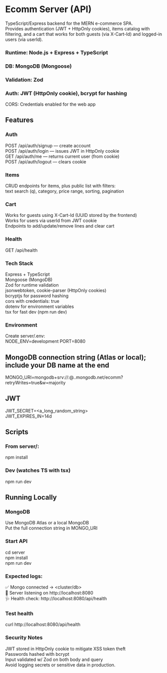 # Ecomm Server (API)

TypeScript/Express backend for the MERN e-commerce SPA.  
Provides authentication (JWT + HttpOnly cookies), items catalog with filtering, and a cart that works for both guests (via X-Cart-Id) and logged-in users (via userId).

### Runtime: Node.js + Express + TypeScript

### DB: MongoDB (Mongoose)

### Validation: Zod

### Auth: JWT (HttpOnly cookie), bcrypt for hashing

CORS: Credentials enabled for the web app

## Features

### Auth

POST /api/auth/signup — create account  
POST /api/auth/login — issues JWT in HttpOnly cookie  
GET /api/auth/me — returns current user (from cookie)  
POST /api/auth/logout — clears cookie

### Items

CRUD endpoints for items, plus public list with filters:  
text search (q), category, price range, sorting, pagination

### Cart

Works for guests using X-Cart-Id (UUID stored by the frontend)  
Works for users via userId from JWT cookie  
Endpoints to add/update/remove lines and clear cart

### Health
GET /api/health

### Tech Stack
Express + TypeScript  
Mongoose (MongoDB)  
Zod for runtime validation  
jsonwebtoken, cookie-parser (HttpOnly cookies)  
bcryptjs for password hashing  
cors with credentials: true  
dotenv for environment variables  
tsx for fast dev (npm run dev)


### Environment

Create server/.env:  
NODE_ENV=development
PORT=8080

## MongoDB connection string (Atlas or local); include your DB name at the end  
MONGO_URI=mongodb+srv://<user>:<pass>@<cluster>.<id>.mongodb.net/ecomm?retryWrites=true&w=majority

## JWT
JWT_SECRET=<a_long_random_string>  
JWT_EXPIRES_IN=14d



## Scripts

### From server/:  
npm install

### Dev (watches TS with tsx)  
npm run dev



## Running Locally

### MongoDB  
Use MongoDB Atlas or a local MongoDB  
Put the full connection string in MONGO_URI

### Start API

cd server  
npm install  
npm run dev


### Expected logs:

✅ Mongo connected → <cluster/db>  
🚀 Server listening on http://localhost:8080  
🩺 Health check:      http://localhost:8080/api/health


### Test health

curl http://localhost:8080/api/health


### Security Notes

JWT stored in HttpOnly cookie to mitigate XSS token theft  
Passwords hashed with bcrypt  
Input validated w/ Zod on both body and query  
Avoid logging secrets or sensitive data in production.
